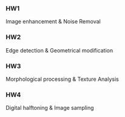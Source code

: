 ### HW1
Image enhancement & Noise Removal
### HW2
Edge detection & Geometrical modification
### HW3
Morphological processing & Texture Analysis
### HW4
Digital halftoning & Image sampling